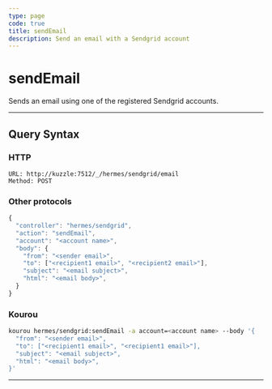 ```yaml
---
type: page
code: true
title: sendEmail
description: Send an email with a Sendgrid account
---
```


# sendEmail

Sends an email using one of the registered Sendgrid accounts.

---

## Query Syntax

### HTTP

```http
URL: http://kuzzle:7512/_/hermes/sendgrid/email
Method: POST
```

### Other protocols

```js
{
  "controller": "hermes/sendgrid",
  "action": "sendEmail",
  "account": "<account name>",
  "body": {
    "from": "<sender email>",
    "to": ["<recipient1 email>", "<recipient2 email>"],
    "subject": "<email subject>",
    "html": "<email body>",
  }
}
```

### Kourou

```bash
kourou hermes/sendgrid:sendEmail -a account=<account name> --body '{
  "from": "<sender email>",
  "to": ["<recipient1 email>", "<recipient1 email>"],
  "subject": "<email subject>",
  "html": "<email body>",
}'
```
---
